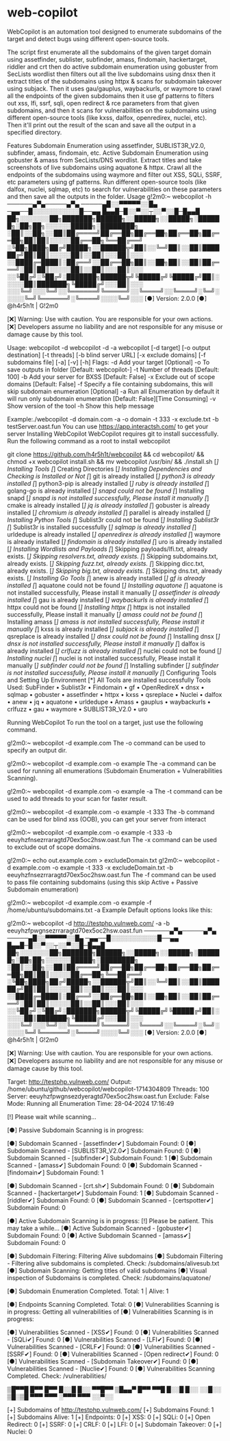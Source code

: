 # web-copilot

WebCopilot is an automation tool designed to enumerate subdomains of the target and detect bugs using different open-source tools.

The script first enumerate all the subdomains of the given target domain using assetfinder, sublister, subfinder, amass, findomain, hackertarget, riddler and crt then do active subdomain enumeration using gobuster from SecLists wordlist then filters out all the live subdomains using dnsx then it extract titles of the subdomains using httpx & scans for subdomain takeover using subjack. Then it uses gau/gauplus, waybackurls, or waymore to crawl all the endpoints of the given subdomains then it use gf patterns to filters out xss, lfi, ssrf, sqli, open redirect & rce parameters from that given subdomains, and then it scans for vulnerabilities on the subdomains using different open-source tools (like kxss, dalfox, openredirex, nuclei, etc). Then it'll print out the result of the scan and save all the output in a specified directory.

Features
Subdomain Enumeration using assetfinder, SUBLIST3R_V2.0, subfinder, amass, findomain, etc.
Active Subdomain Enumeration using gobuster & amass from SecLists/DNS wordlist.
Extract titles and take screenshots of live subdomains using aquatone & httpx.
Crawl all the endpoints of the subdomains using waymore and filter out XSS, SQLi, SSRF, etc parameters using gf patterns.
Run different open-source tools (like dalfox, nuclei, sqlmap, etc) to search for vulnerabilities on these parameters and then save all the outputs in the folder.
Usage
g!2m0:~ webcopilot -h
                                ──────▄▀▄─────▄▀▄
                                ─────▄█░░▀▀▀▀▀░░█▄
                                ─▄▄──█░░░░░░░░░░░█──▄▄
                                █▄▄█─█░░▀░░┬░░▀░░█─█▄▄█
 ██╗░░░░░░░██╗███████╗██████╗░░█████╗░░█████╗░██████╗░██╗██╗░░░░░░█████╗░████████╗
░██║░░██╗░░██║██╔════╝██╔══██╗██╔══██╗██╔══██╗██╔══██╗██║██║░░░░░██╔══██╗╚══██╔══╝
░╚██╗████╗██╔╝█████╗░░██████╦╝██║░░╚═╝██║░░██║██████╔╝██║██║░░░░░██║░░██║░░░██║░░░
░░████╔═████║░██╔══╝░░██╔══██╗██║░░██╗██║░░██║██╔═══╝░██║██║░░░░░██║░░██║░░░██║░░░
░░╚██╔╝░╚██╔╝░███████╗██████╦╝╚█████╔╝╚█████╔╝██║░░░░░██║███████╗╚█████╔╝░░░██║░░░
░░░╚═╝░░░╚═╝░░╚══════╝╚═════╝░░╚════╝░░╚════╝░╚═╝░░░░░╚═╝╚══════╝░╚════╝░░░░╚═╝░░░
                                                                [●] Version: 2.0.0
                                                                [●] @h4r5h1t | G!2m0


[❌] Warning: Use with caution. You are responsible for your own actions.
[❌] Developers assume no liability and are not responsible for any misuse or damage cause by this tool.


Usage:
webcopilot -d <target>
webcopilot -d <target> -a
webcopilot [-d target] [-o output destination] [-t threads] [-b blind server URL] [-x exclude domains] [-f subdomains file] [-a] [-v] [-h]
Flags:
  -d        Add your target [Optional]
  -o        To save outputs in folder [Default: webcopilot-<timestamp>]
  -t        Number of threads [Default: 100]
  -b        Add your server for BXSS [Default: False]
  -x        Exclude out of scope domains [Default: False]
  -f        Specify a file containing subdomains, this will skip subdomain enumeration [Optional]
  -a        Run all Enumeration by default it will run only subdomain enumeration [Default: False][Time Consuming]
  -v        Show version of the tool
  -h        Show this help message

Example:./webcopilot  -d domain.com -a -o domain -t 333 -x exclude.txt -b testServer.oast.fun
You can use  https://app.interactsh.com/ to get your server
Installing WebCopilot
WebCopilot requires git to install successfully. Run the following command as a root to install webcopilot

git clone https://github.com/h4r5h1t/webcopilot && cd webcopilot/ && chmod +x webcopilot install.sh && mv webcopilot /usr/bin/ && ./install.sh
[*] Installing Tools
[*] Creating Directories
[*] Installing Dependencies and Checking is Installed or Not
[*] git is already installed
[*] python3 is already installed
[*] python3-pip is already installed
[*] ruby is already installed
[*] golang-go is already installed
[*] snapd could not be found [*] Installing snapd
[*] snapd is not installed successfully, Please install it manually
[*] cmake is already installed
[*] jq is already installed
[*] gobuster is already installed
[*] chromium is already installed
[*] parallel is already installed
[*] Installing Python Tools
[*] Sublist3r could not be found [*] Installing Sublist3r
[*] Sublist3r is installed successfully
[*] sqlmap is already installed
[*] urldedupe is already installed
[*] openredirex is already installed
[*] waymore is already installed
[*] findomain is already installed
[*] uro is already installed
[*] Installing Wordlists and Payloads
[*] Skipping payloads/lfi.txt, already exists.
[*] Skipping resolvers.txt, already exists.
[*] Skipping subdomains.txt, already exists.
[*] Skipping fuzz.txt, already exists.
[*] Skipping dicc.txt, already exists.
[*] Skipping big.txt, already exists.
[*] Skipping dns.txt, already exists.
[*] Installing Go Tools
[*] anew is already installed
[*] gf is already installed
[*] aquatone could not be found [*] Installing aquatone
[*] aquatone is not installed successfully, Please install it manually
[*] assetfinder is already installed
[*] gau is already installed
[*] waybackurls is already installed
[*] httpx could not be found [*] Installing httpx
[*] httpx is not installed successfully, Please install it manually
[*] amass could not be found [*] Installing amass
[*] amass is not installed successfully, Please install it manually
[*] kxss is already installed
[*] subjack is already installed
[*] qsreplace is already installed
[*] dnsx could not be found [*] Installing dnsx
[*] dnsx is not installed successfully, Please install it manually
[*] dalfox is already installed
[*] crlfuzz is already installed
[*] nuclei could not be found [*] Installing nuclei
[*] nuclei is not installed successfully, Please install it manually
[*] subfinder could not be found [*] Installing subfinder
[*] subfinder is not installed successfully, Please install it manually
[*] Configuring Tools and Setting Up Environment
[*] All Tools are installed successfully
Tools Used:
SubFinder • Sublist3r • Findomain • gf • OpenRedireX • dnsx • sqlmap • gobuster • assetfinder • httpx • kxss • qsreplace • Nuclei • dalfox • anew • jq • aquatone • urldedupe • Amass • gauplus • waybackurls • crlfuzz • gau • waymore • SUBLIST3R_V2.0 • uro

Running WebCopilot
To run the tool on a target, just use the following command.

g!2m0:~ webcopilot -d example.com
The -o command can be used to specify an output dir.

g!2m0:~ webcopilot -d example.com -o example
The -a command can be used for running all enumerations (Subdomain Enumeration + Vulnerabilities Scanning).

g!2m0:~ webcopilot -d example.com -o example -a
The -t command can be used to add threads to your scan for faster result.

g!2m0:~ webcopilot -d example.com -o example -t 333 
The -b command can be used for blind xss (OOB), you can get your server from interact

g!2m0:~ webcopilot -d example.com -o example -t 333 -b eeuyhzfnsezrraragtd70ex5oc2hsw.oast.fun
The -x command can be used to exclude out of scope domains.

g!2m0:~ echo out.example.com > excludeDomain.txt
g!2m0:~ webcopilot -d example.com -o example -t 333 -x excludeDomain.txt -b eeuyhzfnsezrraragtd70ex5oc2hsw.oast.fun
The -f command can be used to pass file containing subdomains (using this skip Active + Passive Subdomain enumeration)

g!2m0:~ webcopilot -d example.com -o example -f /home/ubuntu/subdomains.txt -a
Example
Default options looks like this:

g!2m0:~ webcopilot -d http://testphp.vulnweb.com/ -a -b eeuyhzfpwgnsezrraragtd70ex5oc2hsw.oast.fun
                                ──────▄▀▄─────▄▀▄
                                ─────▄█░░▀▀▀▀▀░░█▄
                                ─▄▄──█░░░░░░░░░░░█──▄▄
                                █▄▄█─█░░▀░░┬░░▀░░█─█▄▄█
 ██╗░░░░░░░██╗███████╗██████╗░░█████╗░░█████╗░██████╗░██╗██╗░░░░░░█████╗░████████╗
░██║░░██╗░░██║██╔════╝██╔══██╗██╔══██╗██╔══██╗██╔══██╗██║██║░░░░░██╔══██╗╚══██╔══╝
░╚██╗████╗██╔╝█████╗░░██████╦╝██║░░╚═╝██║░░██║██████╔╝██║██║░░░░░██║░░██║░░░██║░░░
░░████╔═████║░██╔══╝░░██╔══██╗██║░░██╗██║░░██║██╔═══╝░██║██║░░░░░██║░░██║░░░██║░░░
░░╚██╔╝░╚██╔╝░███████╗██████╦╝╚█████╔╝╚█████╔╝██║░░░░░██║███████╗╚█████╔╝░░░██║░░░
░░░╚═╝░░░╚═╝░░╚══════╝╚═════╝░░╚════╝░░╚════╝░╚═╝░░░░░╚═╝╚══════╝░╚════╝░░░░╚═╝░░░
                                                                [●] Version: 2.0.0
                                                                [●] @h4r5h1t | G!2m0


[❌] Warning: Use with caution. You are responsible for your own actions.
[❌] Developers assume no liability and are not responsible for any misuse or damage cause by this tool.


Target:  http://testphp.vulnweb.com/
Output:  /home/ubuntu/github/webcopilot/webcopilot-1714304809
Threads: 100
Server:  eeuyhzfpwgnsezdyeragtd70ex5oc2hsw.oast.fun
Exclude: False
Mode:    Running all Enumeration
Time:    28-04-2024 17:16:49

[!] Please wait while scanning...

[●] Passive Subdomain Scanning is in progress:

[●] Subdomain Scanned  -  [assetfinder✔]                 Subdomain Found: 0
[●] Subdomain Scanned  -  [SUBLIST3R_V2.0✔]              Subdomain Found: 0
[●] Subdomain Scanned  -  [subfinder✔]                   Subdomain Found: 1
[●] Subdomain Scanned  -  [amass✔]                       Subdomain Found: 0
[●] Subdomain Scanned  -  [findomain✔]                   Subdomain Found: 1

[●] Subdomain Scanned  -  [crt.sh✔]                      Subdomain Found: 0
[●] Subdomain Scanned  -  [hackertarget✔]                Subdomain Found: 1
[●] Subdomain Scanned  -  [riddler✔]                     Subdomain Found: 0
[●] Subdomain Scanned  -  [certspotter✔]                 Subdomain Found: 0

[●] Active Subdomain Scanning is in progress:
[!] Please be patient. This may take a while...
[●] Active Subdomain Scanned  -  [gobuster✔]             Subdomain Found: 0
[●] Active Subdomain Scanned  -  [amass✔]                Subdomain Found: 0

[●] Subdomain Filtering: Filtering Alive subdomains
[●] Subdomain Filtering  -   Filtering alive subdomains is completed.    Check: /subdomains/alivesub.txt
[●] Subdomain Scanning: Getting titles of valid subdomains
[●] Visual inspection of Subdomains is completed.        Check: /subdomains/aquatone/

[●] Subdomain Enumeration Completed.    Total: 1 | Alive: 1

[●] Endpoints Scanning Completed.  Total: 0
[●] Vulnerabilities Scanning is in progress: Getting all vulnerabilities of 
[●] Vulnerabilities Scanning is in progress:

[●] Vulnerabilities Scanned  -  [XSS✔]                   Found: 0
[●] Vulnerabilities Scanned  -  [SQLi✔]                  Found: 0
[●] Vulnerabilities Scanned  -  [LFI✔]                   Found: 0
[●] Vulnerabilities Scanned  -  [CRLF✔]                  Found: 0
[●] Vulnerabilities Scanned  -  [SSRF✔]                  Found: 0
[●] Vulnerabilities Scanned  -  [Open redirect✔]         Found: 0
[●] Vulnerabilities Scanned  -  [Subdomain Takeover✔]    Found: 0
[●] Vulnerabilities Scanned  -  [Nuclie✔]                Found: 0
[●] Vulnerabilities Scanning Completed.    Check: /vulnerabilities/


▒█▀▀█ █▀▀ █▀▀ █░░█ █░░ ▀▀█▀▀
▒█▄▄▀ █▀▀ ▀▀█ █░░█ █░░ ░░█░░
▒█░▒█ ▀▀▀ ▀▀▀ ░▀▀▀ ▀▀▀ ░░▀░░

[+] Subdomains of http://testphp.vulnweb.com/
[+] Subdomains Found: 1
[+] Subdomains Alive: 1
[+] Endpoints: 0
[+] XSS: 0
[+] SQLi: 0
[+] Open Redirect: 0
[+] SSRF: 0
[+] CRLF: 0
[+] LFI: 0
[+] Subdomain Takeover: 0
[+] Nuclei: 0

